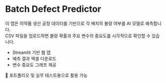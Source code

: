 # Batch Defect Predictor

이 앱은 의약품 생산 공정 데이터를 기반으로 각 배치의 불량 여부를 AI 모델로 예측합니다.  
CSV 파일을 업로드하면 불량 확률과 주요 변수의 중요도를 시각적으로 확인할 수 있습니다.

- Streamlit 기반 웹 앱
- 예측 결과 엑셀 다운로드
- 변수 중요도 그래프 제공

🔗 포트폴리오 및 실무 테스트용으로 활용 가능
